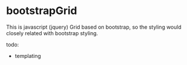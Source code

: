 # bootstrapGrid

This is javascript (jquery) Grid based on bootstrap, so the styling would closely related with bootstrap styling.

todo:
- templating